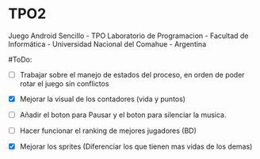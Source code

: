 # TPO2
Juego Android Sencillo - TPO Laboratorio de Programacion - Facultad de Informática - Universidad Nacional del Comahue - Argentina 

#ToDo:

  - [ ] Trabajar sobre el manejo de estados del proceso, en orden de poder rotar el juego sin conflictos
  - [x] Mejorar la visual de los contadores (vida y puntos) 
  - [ ] Añadir el boton para Pausar y el boton para silenciar la musica.
  - [ ] Hacer funcionar el ranking de mejores jugadores (BD)
  - [x] Mejorar los sprites (Diferenciar los que tienen mas vidas de los demas)

